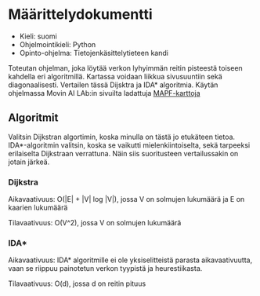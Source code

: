 # Määrittelydokumentti

- Kieli: suomi
- Ohjelmointikieli: Python
- Opinto-ohjelma: Tietojenkäsittelytieteen kandi

Toteutan ohjelman, joka löytää verkon lyhyimmän reitin pisteestä toiseen kahdella eri algoritmillä. Kartassa voidaan liikkua sivusuuntiin sekä diagonaalisesti. Vertailen tässä Dijsktra ja IDA* algoritmia. Käytän ohjelmassa Movin AI LAb:in sivuilta ladattuja [MAPF-karttoja](https://www.movingai.com/benchmarks/mapf/index.html)

## Algoritmit

Valitsin Dijkstran algortimin, koska minulla on tästä jo etukäteen tietoa. IDA*-algoritmin valitsin, koska se vaikutti mielenkiintoiselta, sekä tarpeeksi erilaiselta Dijkstraan verrattuna. Näin siis suoritusteen vertailussakin on jotain järkeä.

### Dijkstra

Aikavaativuus: 
O(|E| + |V| log |V|), jossa V on solmujen lukumäärä ja E on kaarien lukumäärä

Tilavaativuus: 
O(V^2), jossa V on solmujen lukumäärä


### IDA*

Aikavaativuus: 
IDA* algoritmille ei ole yksiselitteistä parasta aikavaativuutta, vaan se riippuu painotetun verkon tyypistä ja heurestiikasta.

Tilavaativuus:
O(d), jossa d on reitin pituus